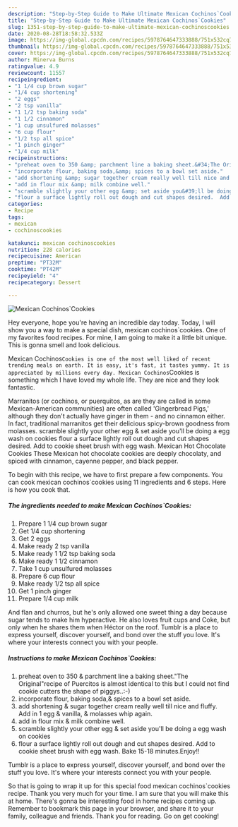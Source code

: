```yaml
---
description: "Step-by-Step Guide to Make Ultimate Mexican Cochinos`Cookies"
title: "Step-by-Step Guide to Make Ultimate Mexican Cochinos`Cookies"
slug: 1351-step-by-step-guide-to-make-ultimate-mexican-cochinoscookies
date: 2020-08-28T18:58:32.533Z
image: https://img-global.cpcdn.com/recipes/5978764647333888/751x532cq70/mexican-cochinoscookies-recipe-main-photo.jpg
thumbnail: https://img-global.cpcdn.com/recipes/5978764647333888/751x532cq70/mexican-cochinoscookies-recipe-main-photo.jpg
cover: https://img-global.cpcdn.com/recipes/5978764647333888/751x532cq70/mexican-cochinoscookies-recipe-main-photo.jpg
author: Minerva Burns
ratingvalue: 4.9
reviewcount: 11557
recipeingredient:
- "1 1/4 cup brown sugar"
- "1/4 cup shortening"
- "2 eggs"
- "2 tsp vanilla"
- "1 1/2 tsp baking soda"
- "1 1/2 cinnamon"
- "1 cup unsulfured molasses"
- "6 cup flour"
- "1/2 tsp all spice"
- "1 pinch ginger"
- "1/4 cup milk"
recipeinstructions:
- "preheat oven to 350 &amp; parchment line a baking sheet.&#34;The Original&#34;recipe of Puercitos is almost identical to this but I could not find cookie cutters the shape of piggys..:-)"
- "incorporate flour, baking soda,&amp; spices to a bowl set aside."
- "add shortening &amp; sugar together cream really well till nice and fluffy. Add in 1 egg &amp; vanilla, &amp; molasses whip again."
- "add in flour mix &amp; milk combine well."
- "scramble slightly your other egg &amp; set aside you&#39;ll be doing a egg wash on cookies"
- "flour a surface lightly roll out dough and cut shapes desired.  Add to cookie sheet brush with egg wash. Bake 15-18 minutes.Enjoy!!"
categories:
- Recipe
tags:
- mexican
- cochinoscookies

katakunci: mexican cochinoscookies 
nutrition: 228 calories
recipecuisine: American
preptime: "PT32M"
cooktime: "PT42M"
recipeyield: "4"
recipecategory: Dessert

---
```



![Mexican Cochinos`Cookies](https://img-global.cpcdn.com/recipes/5978764647333888/751x532cq70/mexican-cochinoscookies-recipe-main-photo.jpg)

Hey everyone, hope you're having an incredible day today. Today, I will show you a way to make a special dish, mexican cochinos`cookies. One of my favorites food recipes. For mine, I am going to make it a little bit unique. This is gonna smell and look delicious.

Mexican Cochinos`Cookies is one of the most well liked of recent trending meals on earth. It is easy, it's fast, it tastes yummy. It is appreciated by millions every day. Mexican Cochinos`Cookies is something which I have loved my whole life. They are nice and they look fantastic.

Marranitos (or cochinos, or puerquitos, as are they are called in some Mexican-American communities) are often called &#39;Gingerbread Pigs,&#39; although they don&#39;t actually have ginger in them - and no cinnamon either. In fact, traditional marranitos get their delicious spicy-brown goodness from molasses. scramble slightly your other egg &amp; set aside you&#39;ll be doing a egg wash on cookies flour a surface lightly roll out dough and cut shapes desired. Add to cookie sheet brush with egg wash. Mexican Hot Chocolate Cookies These Mexican hot chocolate cookies are deeply chocolaty, and spiced with cinnamon, cayenne pepper, and black pepper.


To begin with this recipe, we have to first prepare a few components. You can cook mexican cochinos`cookies using 11 ingredients and 6 steps. Here is how you cook that.

<!--inarticleads1-->

##### The ingredients needed to make Mexican Cochinos`Cookies:

1. Prepare 1 1/4 cup brown sugar
1. Get 1/4 cup shortening
1. Get 2 eggs
1. Make ready 2 tsp vanilla
1. Make ready 1 1/2 tsp baking soda
1. Make ready 1 1/2 cinnamon
1. Take 1 cup unsulfured molasses
1. Prepare 6 cup flour
1. Make ready 1/2 tsp all spice
1. Get 1 pinch ginger
1. Prepare 1/4 cup milk


And flan and churros, but he&#39;s only allowed one sweet thing a day because sugar tends to make him hyperactive. He also loves fruit cups and Coke, but only when he shares them when Héctor on the roof. Tumblr is a place to express yourself, discover yourself, and bond over the stuff you love. It&#39;s where your interests connect you with your people. 

<!--inarticleads2-->

##### Instructions to make Mexican Cochinos`Cookies:

1. preheat oven to 350 &amp; parchment line a baking sheet.&#34;The Original&#34;recipe of Puercitos is almost identical to this but I could not find cookie cutters the shape of piggys..:-)
1. incorporate flour, baking soda,&amp; spices to a bowl set aside.
1. add shortening &amp; sugar together cream really well till nice and fluffy. Add in 1 egg &amp; vanilla, &amp; molasses whip again.
1. add in flour mix &amp; milk combine well.
1. scramble slightly your other egg &amp; set aside you&#39;ll be doing a egg wash on cookies
1. flour a surface lightly roll out dough and cut shapes desired.  Add to cookie sheet brush with egg wash. Bake 15-18 minutes.Enjoy!!


Tumblr is a place to express yourself, discover yourself, and bond over the stuff you love. It&#39;s where your interests connect you with your people. 

So that is going to wrap it up for this special food mexican cochinos`cookies recipe. Thank you very much for your time. I am sure that you will make this at home. There's gonna be interesting food in home recipes coming up. Remember to bookmark this page in your browser, and share it to your family, colleague and friends. Thank you for reading. Go on get cooking!
